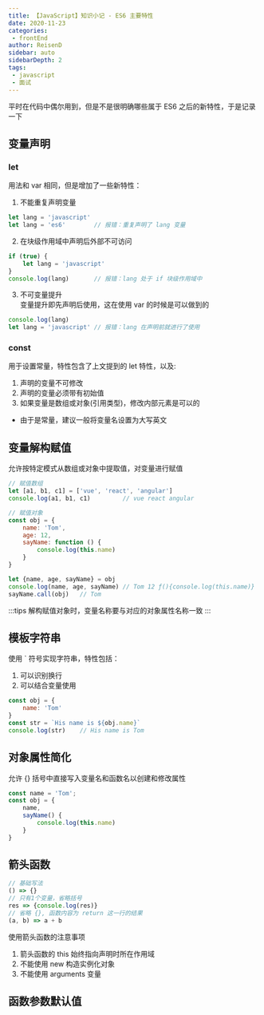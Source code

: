 ```yaml
---
title: 【JavaScript】知识小记 - ES6 主要特性
date: 2020-11-23
categories:
 - frontEnd
author: ReisenD
sidebar: auto
sidebarDepth: 2
tags:
 - javascript
 - 面试
---
```


平时在代码中偶尔用到，但是不是很明确哪些属于 ES6 之后的新特性，于是记录一下

## 变量声明

### let 
用法和 var 相同，但是增加了一些新特性：  
1. 不能重复声明变量
```js
let lang = 'javascript'
let lang = 'es6'        // 报错：重复声明了 lang 变量
```
2. 在块级作用域中声明后外部不可访问
```js
if (true) {
    let lang = 'javascript'
}
console.log(lang)       // 报错：lang 处于 if 块级作用域中
```

3. 不可变量提升  
变量提升即先声明后使用，这在使用 var 的时候是可以做到的
```js
console.log(lang)
let lang = 'javascript' // 报错：lang 在声明前就进行了使用
```

### const
用于设置常量，特性包含了上文提到的 let 特性，以及:  
1. 声明的变量不可修改  
2. 声明的变量必须带有初始值  
3. 如果变量是数组或对象(引用类型)，修改内部元素是可以的
* 由于是常量，建议一般将变量名设置为大写英文

## 变量解构赋值
允许按特定模式从数组或对象中提取值，对变量进行赋值
```js
// 赋值数组
let [a1, b1, c1] = ['vue', 'react', 'angular']
console.log(a1, b1, c1)         // vue react angular

// 赋值对象
const obj = {
    name: 'Tom',
    age: 12,
    sayName: function () {
        console.log(this.name)
    }
}

let {name, age, sayName} = obj
console.log(name, age, sayName) // Tom 12 ƒ(){console.log(this.name)}
sayName.call(obj)   // Tom
```
:::tips
解构赋值对象时，变量名称要与对应的对象属性名称一致
:::

## 模板字符串
使用 ` 符号实现字符串，特性包括：
1. 可以识别换行
2. 可以结合变量使用
```js
const obj = {
    name: 'Tom'
}
const str = `His name is ${obj.name}`
console.log(str)    // His name is Tom
```


## 对象属性简化
允许 {} 括号中直接写入变量名和函数名以创建和修改属性
```js
const name = 'Tom';
const obj = {
    name,
    sayName() {
        console.log(this.name)
    }
}

```

## 箭头函数
```js
// 基础写法
() => {}
// 只有1个变量，省略括号
res => {console.log(res)}
// 省略 {}, 函数内容为 return 这一行的结果
(a, b) => a + b
```
使用箭头函数的注意事项
1. 箭头函数的 this 始终指向声明时所在作用域  
2. 不能使用 new 构造实例化对象  
3. 不能使用 arguments 变量


## 函数参数默认值